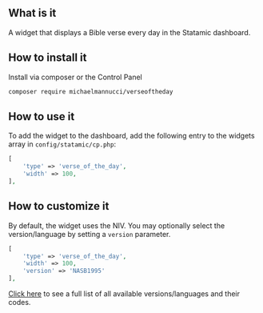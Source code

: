 ## What is it

A widget that displays a Bible verse every day in the Statamic dashboard.

## How to install it

Install via composer or the Control Panel

```bash
composer require michaelmannucci/verseoftheday
```

## How to use it

To add the widget to the dashboard, add the following entry to the widgets array in `config/statamic/cp.php`:

```php
[
	'type' => 'verse_of_the_day',
	'width' => 100,
],
```

## How to customize it

By default, the widget uses the NIV. You may optionally select the version/language by setting a `version` parameter.

```php
[
	'type' => 'verse_of_the_day',
	'width' => 100,
	'version' => 'NASB1995'
],
```

[Click here](https://www.biblegateway.com/versions/) to see a full list of all available versions/languages and their codes.